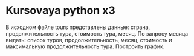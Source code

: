 # Kursovaya python x3
В исходном файле tours представлены данные: страна, продолжительность тура, стоимость тура, месяц. По запросу месяца выдать: список туров, продолжительность, месяц, стоимость и максимальную продолжительность тура. Построить график.

